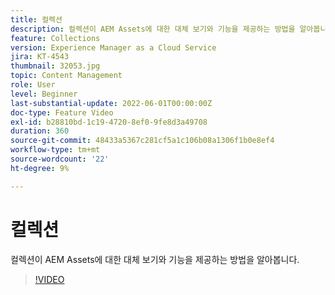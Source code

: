 ```yaml
---
title: 컬렉션
description: 컬렉션이 AEM Assets에 대한 대체 보기와 기능을 제공하는 방법을 알아봅니다.
feature: Collections
version: Experience Manager as a Cloud Service
jira: KT-4543
thumbnail: 32053.jpg
topic: Content Management
role: User
level: Beginner
last-substantial-update: 2022-06-01T00:00:00Z
doc-type: Feature Video
exl-id: b28810bd-1c19-4720-8ef0-9fe8d3a49708
duration: 360
source-git-commit: 48433a5367c281cf5a1c106b08a1306f1b0e8ef4
workflow-type: tm+mt
source-wordcount: '22'
ht-degree: 9%

---
```


# 컬렉션

컬렉션이 AEM Assets에 대한 대체 보기와 기능을 제공하는 방법을 알아봅니다.

>[!VIDEO](https://video.tv.adobe.com/v/32053?quality=12&learn=on)
